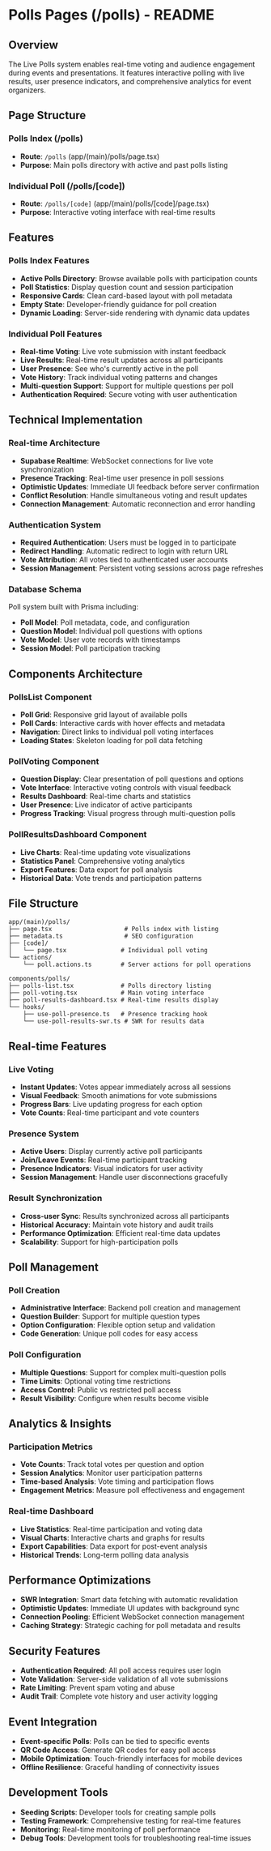# Polls Pages (/polls) - README

## Overview
The Live Polls system enables real-time voting and audience engagement during events and presentations. It features interactive polling with live results, user presence indicators, and comprehensive analytics for event organizers.

## Page Structure

### Polls Index (/polls)
- **Route**: `/polls` (app/(main)/polls/page.tsx)
- **Purpose**: Main polls directory with active and past polls listing

### Individual Poll (/polls/[code])
- **Route**: `/polls/[code]` (app/(main)/polls/[code]/page.tsx)
- **Purpose**: Interactive voting interface with real-time results

## Features

### Polls Index Features
- **Active Polls Directory**: Browse available polls with participation counts
- **Poll Statistics**: Display question count and session participation
- **Responsive Cards**: Clean card-based layout with poll metadata
- **Empty State**: Developer-friendly guidance for poll creation
- **Dynamic Loading**: Server-side rendering with dynamic data updates

### Individual Poll Features
- **Real-time Voting**: Live vote submission with instant feedback
- **Live Results**: Real-time result updates across all participants
- **User Presence**: See who's currently active in the poll
- **Vote History**: Track individual voting patterns and changes
- **Multi-question Support**: Support for multiple questions per poll
- **Authentication Required**: Secure voting with user authentication

## Technical Implementation

### Real-time Architecture
- **Supabase Realtime**: WebSocket connections for live vote synchronization
- **Presence Tracking**: Real-time user presence in poll sessions
- **Optimistic Updates**: Immediate UI feedback before server confirmation
- **Conflict Resolution**: Handle simultaneous voting and result updates
- **Connection Management**: Automatic reconnection and error handling

### Authentication System
- **Required Authentication**: Users must be logged in to participate
- **Redirect Handling**: Automatic redirect to login with return URL
- **Vote Attribution**: All votes tied to authenticated user accounts
- **Session Management**: Persistent voting sessions across page refreshes

### Database Schema
Poll system built with Prisma including:
- **Poll Model**: Poll metadata, code, and configuration
- **Question Model**: Individual poll questions with options
- **Vote Model**: User vote records with timestamps
- **Session Model**: Poll participation tracking

## Components Architecture

### PollsList Component
- **Poll Grid**: Responsive grid layout of available polls
- **Poll Cards**: Interactive cards with hover effects and metadata
- **Navigation**: Direct links to individual poll voting interfaces
- **Loading States**: Skeleton loading for poll data fetching

### PollVoting Component
- **Question Display**: Clear presentation of poll questions and options
- **Vote Interface**: Interactive voting controls with visual feedback
- **Results Dashboard**: Real-time charts and statistics
- **User Presence**: Live indicator of active participants
- **Progress Tracking**: Visual progress through multi-question polls

### PollResultsDashboard Component
- **Live Charts**: Real-time updating vote visualizations
- **Statistics Panel**: Comprehensive voting analytics
- **Export Features**: Data export for poll analysis
- **Historical Data**: Vote trends and participation patterns

## File Structure
```
app/(main)/polls/
├── page.tsx                    # Polls index with listing
├── metadata.ts                 # SEO configuration
├── [code]/
│   └── page.tsx               # Individual poll voting
└── actions/
    └── poll.actions.ts        # Server actions for poll operations

components/polls/
├── polls-list.tsx             # Polls directory listing
├── poll-voting.tsx            # Main voting interface
├── poll-results-dashboard.tsx # Real-time results display
└── hooks/
    ├── use-poll-presence.ts   # Presence tracking hook
    └── use-poll-results-swr.ts # SWR for results data
```

## Real-time Features

### Live Voting
- **Instant Updates**: Votes appear immediately across all sessions
- **Visual Feedback**: Smooth animations for vote submissions
- **Progress Bars**: Live updating progress for each option
- **Vote Counts**: Real-time participant and vote counters

### Presence System
- **Active Users**: Display currently active poll participants
- **Join/Leave Events**: Real-time participant tracking
- **Presence Indicators**: Visual indicators for user activity
- **Session Management**: Handle user disconnections gracefully

### Result Synchronization
- **Cross-user Sync**: Results synchronized across all participants
- **Historical Accuracy**: Maintain vote history and audit trails
- **Performance Optimization**: Efficient real-time data updates
- **Scalability**: Support for high-participation polls

## Poll Management

### Poll Creation
- **Administrative Interface**: Backend poll creation and management
- **Question Builder**: Support for multiple question types
- **Option Configuration**: Flexible option setup and validation
- **Code Generation**: Unique poll codes for easy access

### Poll Configuration
- **Multiple Questions**: Support for complex multi-question polls
- **Time Limits**: Optional voting time restrictions
- **Access Control**: Public vs restricted poll access
- **Result Visibility**: Configure when results become visible

## Analytics & Insights

### Participation Metrics
- **Vote Counts**: Track total votes per question and option
- **Session Analytics**: Monitor user participation patterns
- **Time-based Analysis**: Vote timing and participation flows
- **Engagement Metrics**: Measure poll effectiveness and engagement

### Real-time Dashboard
- **Live Statistics**: Real-time participation and voting data
- **Visual Charts**: Interactive charts and graphs for results
- **Export Capabilities**: Data export for post-event analysis
- **Historical Trends**: Long-term polling data analysis

## Performance Optimizations
- **SWR Integration**: Smart data fetching with automatic revalidation
- **Optimistic Updates**: Immediate UI updates with background sync
- **Connection Pooling**: Efficient WebSocket connection management
- **Caching Strategy**: Strategic caching for poll metadata and results

## Security Features
- **Authentication Required**: All poll access requires user login
- **Vote Validation**: Server-side validation of all vote submissions
- **Rate Limiting**: Prevent spam voting and abuse
- **Audit Trail**: Complete vote history and user activity logging

## Event Integration
- **Event-specific Polls**: Polls can be tied to specific events
- **QR Code Access**: Generate QR codes for easy poll access
- **Mobile Optimization**: Touch-friendly interfaces for mobile devices
- **Offline Resilience**: Graceful handling of connectivity issues

## Development Tools
- **Seeding Scripts**: Developer tools for creating sample polls
- **Testing Framework**: Comprehensive testing for real-time features
- **Monitoring**: Real-time monitoring of poll performance
- **Debug Tools**: Development tools for troubleshooting real-time issues